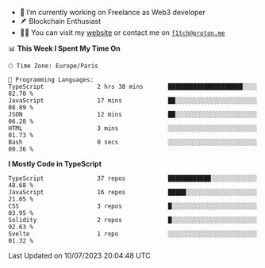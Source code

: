 - 🔭 I’m currently working on Freelance as Web3 developer
- 🪶 Blockchain Enthusiast
- 👨‍💻 You can visit my [website](https://f1tch.xyz) or contact me on [`f1tch@proton.me`](mailto:f1tch@proton.me)

<!--START_SECTION:waka-->
📊 **This Week I Spent My Time On** 

```text
🕑︎ Time Zone: Europe/Paris

💬 Programming Languages: 
TypeScript               2 hrs 38 mins       █████████████████████░░░░   82.70 % 
JavaScript               17 mins             ██░░░░░░░░░░░░░░░░░░░░░░░   08.89 % 
JSON                     12 mins             ██░░░░░░░░░░░░░░░░░░░░░░░   06.28 % 
HTML                     3 mins              ░░░░░░░░░░░░░░░░░░░░░░░░░   01.73 % 
Bash                     0 secs              ░░░░░░░░░░░░░░░░░░░░░░░░░   00.36 % 
```

**I Mostly Code in TypeScript** 

```text
TypeScript               37 repos            ████████████░░░░░░░░░░░░░   48.68 % 
JavaScript               16 repos            █████░░░░░░░░░░░░░░░░░░░░   21.05 % 
CSS                      3 repos             █░░░░░░░░░░░░░░░░░░░░░░░░   03.95 % 
Solidity                 2 repos             █░░░░░░░░░░░░░░░░░░░░░░░░   02.63 % 
Svelte                   1 repo              ░░░░░░░░░░░░░░░░░░░░░░░░░   01.32 % 
```




 Last Updated on 10/07/2023 20:04:48 UTC
<!--END_SECTION:waka-->
